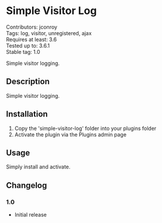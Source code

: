 # Simple Visitor Log #

Contributors: jconroy  
Tags: log, visitor, unregistered, ajax  
Requires at least: 3.6  
Tested up to: 3.6.1	 
Stable tag: 1.0  

Simple visitor logging.

## Description ##

Simple visitor logging.

## Installation ##

1. Copy the 'simple-visitor-log' folder into your plugins folder
2. Activate the plugin via the Plugins admin page

## Usage ##

Simply install and activate.

## Changelog ##

### 1.0 ###
* Initial release

